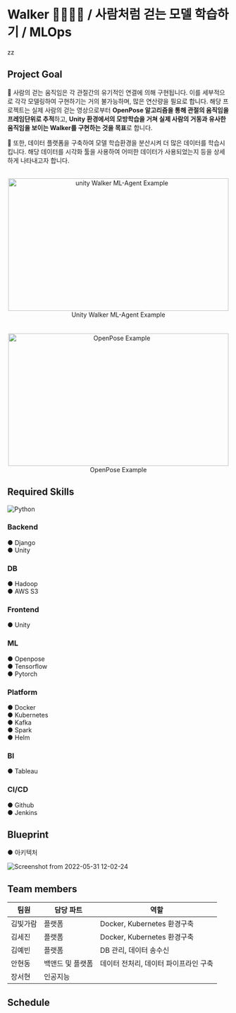 # Walker 🚶‍♂️🚶‍♀️ / 사람처럼 걷는 모델 학습하기 / MLOps
zz
## Project Goal
🔹 사람의 걷는 움직임은 각 관절간의 유기적인 연결에 의해 구현됩니다. 이를 세부적으로 각각 모델링하여 구현하기는 거의 불가능하며, 많은 연산량을 필요로 합니다. 해당 프로젝트는 실제 사람의 걷는 영상으로부터 **OpenPose 알고리즘을 통해 관절의 움직임을 프레임단위로 추적**하고, **Unity 환경에서의 모방학습을 거쳐 실제 사람의 거동과 유사한 움직임을 보이는 Walker를 구현하는 것을 목표**로 합니다. <br>

🔹 또한, 데이터 플랫폼을 구축하여 모델 학습환경을 분산시켜 더 많은 데이터를 학습시킵니다. 해당 데이터를 시각화 툴을 사용하여 어떠한 데이터가 사용되었는지 등을 상세하게 나타내고자 합니다.<br>
<br>
<p align="center">
<img src="https://user-images.githubusercontent.com/50973139/167372946-186e3669-2fed-4c68-83f9-3f4142b85cef.gif"  width="500" height="300" alt="unity Walker ML-Agent Example"/>
<br>Unity Walker ML-Agent Example</br>
<br></br>
<img src="https://github.com/CMU-Perceptual-Computing-Lab/openpose/raw/master/.github/media/dance_foot.gif" width="500" height="300" alt="OpenPose Example"/>
<br>OpenPose Example</br>
</p>

## Required Skills
<img alt="Python" src ="https://img.shields.io/badge/Python-3776AB.svg?&style=for-the-badge&logo=Python&logoColor=white"/>

### Backend
● Django   
● Unity  

### DB  
● Hadoop  
● AWS S3  

### Frontend  
● Unity   
  
### ML  
● Openpose  
● Tensorflow  
● Pytorch  

### Platform  
● Docker  
● Kubernetes   
● Kafka  
● Spark  
● Helm  

### BI  
● Tableau  

### CI/CD  
● Github  
● Jenkins  





## Blueprint
● 아키텍처

![Screenshot from 2022-05-31 12-02-24](https://user-images.githubusercontent.com/97927143/171084710-52db38dc-1f16-4e06-a49b-819abe16f4fe.png)

## Team members
|팀원|담당 파트|역할|
|------|---|---|
|김빛가람|플랫폼|Docker, Kubernetes 환경구축|
|김세진|플랫폼|Docker, Kubernetes 환경구축|
|김예빈|플랫폼|DB 관리, 데이터 송수신|
|안현동|백앤드 및 플랫폼|데이터 전처리, 데이터 파이프라인 구축|
|장서현|인공지능||



## Schedule
